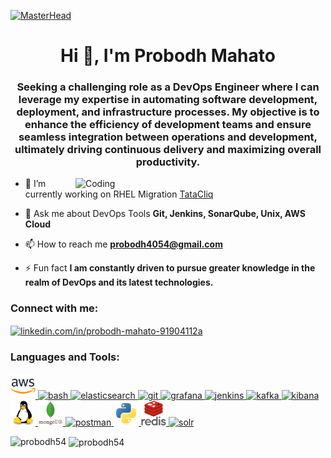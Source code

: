 [![MasterHead](https://www.cloudiqtech.com/wp-content/uploads/brizy/imgs/blog_banner_2_sep-2021-925x451x0x0x925x451x1632155061.png)](https://rishavchanda.io)
<h1 align="center">Hi 👋, I'm Probodh Mahato</h1>
<h3 align="center">Seeking a challenging role as a DevOps Engineer where I can leverage my expertise in automating software development, deployment, and infrastructure processes. My objective is to enhance the efficiency of development teams and ensure seamless integration between operations and development, ultimately driving continuous delivery and maximizing overall productivity.</h3>
<img align="right" alt="Coding" width="400" src="https://miro.medium.com/v2/resize:fit:828/1*reRpiezl3EnhtteqjoGSLw.gif">

- 🔭 I’m currently working on RHEL Migration [TataCliq](https://www.tatacliq.com/)

- 💬 Ask me about DevOps Tools **Git, Jenkins, SonarQube, Unix, AWS Cloud**

- 📫 How to reach me **probodh4054@gmail.com**

- ⚡ Fun fact **I am constantly driven to pursue greater knowledge in the realm of DevOps and its latest technologies.**

<h3 align="left">Connect with me:</h3>
<p align="left">
<a href="https://linkedin.com/in/linkedin.com/in/probodh-mahato-91904112a" target="blank"><img align="center" src="https://raw.githubusercontent.com/rahuldkjain/github-profile-readme-generator/master/src/images/icons/Social/linked-in-alt.svg" alt="linkedin.com/in/probodh-mahato-91904112a" height="30" width="40" /></a>
</p>

<h3 align="left">Languages and Tools:</h3>
<p align="left"> <a href="https://aws.amazon.com" target="_blank" rel="noreferrer"> <img src="https://raw.githubusercontent.com/devicons/devicon/master/icons/amazonwebservices/amazonwebservices-original-wordmark.svg" alt="aws" width="40" height="40"/> </a> <a href="https://www.gnu.org/software/bash/" target="_blank" rel="noreferrer"> <img src="https://www.vectorlogo.zone/logos/gnu_bash/gnu_bash-icon.svg" alt="bash" width="40" height="40"/> </a> <a href="https://www.elastic.co" target="_blank" rel="noreferrer"> <img src="https://www.vectorlogo.zone/logos/elastic/elastic-icon.svg" alt="elasticsearch" width="40" height="40"/> </a> <a href="https://git-scm.com/" target="_blank" rel="noreferrer"> <img src="https://www.vectorlogo.zone/logos/git-scm/git-scm-icon.svg" alt="git" width="40" height="40"/> </a> <a href="https://grafana.com" target="_blank" rel="noreferrer"> <img src="https://www.vectorlogo.zone/logos/grafana/grafana-icon.svg" alt="grafana" width="40" height="40"/> </a> <a href="https://www.jenkins.io" target="_blank" rel="noreferrer"> <img src="https://www.vectorlogo.zone/logos/jenkins/jenkins-icon.svg" alt="jenkins" width="40" height="40"/> </a> <a href="https://kafka.apache.org/" target="_blank" rel="noreferrer"> <img src="https://www.vectorlogo.zone/logos/apache_kafka/apache_kafka-icon.svg" alt="kafka" width="40" height="40"/> </a> <a href="https://www.elastic.co/kibana" target="_blank" rel="noreferrer"> <img src="https://www.vectorlogo.zone/logos/elasticco_kibana/elasticco_kibana-icon.svg" alt="kibana" width="40" height="40"/> </a> <a href="https://www.linux.org/" target="_blank" rel="noreferrer"> <img src="https://raw.githubusercontent.com/devicons/devicon/master/icons/linux/linux-original.svg" alt="linux" width="40" height="40"/> </a> <a href="https://www.mongodb.com/" target="_blank" rel="noreferrer"> <img src="https://raw.githubusercontent.com/devicons/devicon/master/icons/mongodb/mongodb-original-wordmark.svg" alt="mongodb" width="40" height="40"/> </a> <a href="https://postman.com" target="_blank" rel="noreferrer"> <img src="https://www.vectorlogo.zone/logos/getpostman/getpostman-icon.svg" alt="postman" width="40" height="40"/> </a> <a href="https://www.python.org" target="_blank" rel="noreferrer"> <img src="https://raw.githubusercontent.com/devicons/devicon/master/icons/python/python-original.svg" alt="python" width="40" height="40"/> </a> <a href="https://redis.io" target="_blank" rel="noreferrer"> <img src="https://raw.githubusercontent.com/devicons/devicon/master/icons/redis/redis-original-wordmark.svg" alt="redis" width="40" height="40"/> </a> <a href="https://lucene.apache.org/solr/" target="_blank" rel="noreferrer"> <img src="https://www.vectorlogo.zone/logos/apache_solr/apache_solr-icon.svg" alt="solr" width="40" height="40"/> </a> </p>

<p><img align="left" src="https://github-readme-stats.vercel.app/api/top-langs?username=probodh54&show_icons=true&locale=en&layout=compact" alt="probodh54" /></p>

<p>&nbsp;<img align="center" src="https://github-readme-stats.vercel.app/api?username=probodh54&show_icons=true&locale=en" alt="probodh54" /></p>
